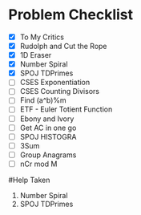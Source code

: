 # Problem Checklist

- [x] To My Critics
- [x] Rudolph and Cut the Rope
- [x] 1D Eraser
- [x] Number Spiral 
- [x] SPOJ TDPrimes
- [ ] CSES Exponentiation
- [ ] CSES Counting Divisors
- [ ] Find (a^b)%m
- [ ] ETF - Euler Totient Function
- [ ] Ebony and Ivory
- [ ] Get AC in one go
- [ ] SPOJ HISTOGRA
- [ ] 3Sum
- [ ] Group Anagrams
- [ ] nCr mod M

#Help Taken 

1. Number Spiral
2. SPOJ TDPrimes
